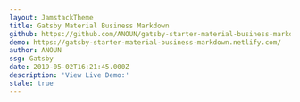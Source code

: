 ```yaml
---
layout: JamstackTheme
title: Gatsby Material Business Markdown
github: https://github.com/ANOUN/gatsby-starter-material-business-markdown
demo: https://gatsby-starter-material-business-markdown.netlify.com/
author: ANOUN
ssg: Gatsby
date: 2019-05-02T16:21:45.000Z
description: 'View Live Demo:'
stale: true
---
```

